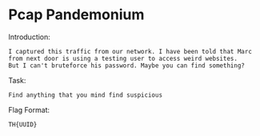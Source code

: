 # Pcap Pandemonium

Introduction:

```
I captured this traffic from our network. I have been told that Marc from next door is using a testing user to access weird websites.
But I can't bruteforce his password. Maybe you can find something?
```

Task:

```
Find anything that you mind find suspicious
```

Flag Format:
```
TH{UUID}
```
